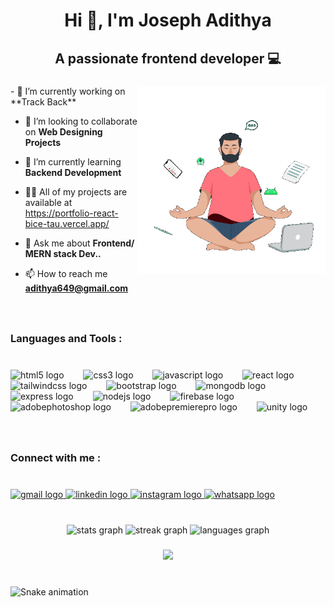<h1 align="center">Hi 👋, I'm Joseph Adithya</h1>

###

<h2 align="center">A passionate frontend developer 💻</h2>

###

<img align="right" height="300" src="https://raw.githubusercontent.com/navishkadarshana/navishkadarshana/main/animation_500_l4ld57sp.gif"  />

###

<p align="left">
- 🔭 I’m currently working on **Track Back**

- 👯 I’m looking to collaborate on **Web Designing Projects**

- 🌱 I’m currently learning **Backend Development**

- 👨‍💻 All of my projects are available at https://portfolio-react-bice-tau.vercel.app/

- 💬 Ask me about **Frontend/ MERN stack Dev..**

- 📫 How to reach me **adithya649@gmail.com**
  
###

<br clear="both">

<h3 align="left">Languages and Tools :</h3>

###

<br clear="both">

<div align="left">
  <img src="https://skillicons.dev/icons?i=html" height="35" alt="html5 logo"  />
  <img width="23" />
  <img src="https://skillicons.dev/icons?i=css" height="35" alt="css3 logo"  />
  <img width="23" />
  <img src="https://skillicons.dev/icons?i=js" height="35" alt="javascript logo"  />
  <img width="23" />
  <img src="https://skillicons.dev/icons?i=react" height="35" alt="react logo"  />
  <img width="23" />
  <img src="https://skillicons.dev/icons?i=tailwind" height="35" alt="tailwindcss logo"  />
  <img width="23" />
  <img src="https://skillicons.dev/icons?i=bootstrap" height="35" alt="bootstrap logo"  />
  <img width="23" />
  <img src="https://skillicons.dev/icons?i=mongodb" height="35" alt="mongodb logo"  />
  <img width="23" />
  <img src="https://skillicons.dev/icons?i=express" height="35" alt="express logo"  />
  <img width="23" />
  <img src="https://skillicons.dev/icons?i=nodejs" height="35" alt="nodejs logo"  />
  <img width="23" />
  <img src="https://skillicons.dev/icons?i=firebase" height="35" alt="firebase logo"  />
  <img width="23" />
  <img src="https://skillicons.dev/icons?i=ps" height="35" alt="adobephotoshop logo"  />
  <img width="23" />
  <img src="https://skillicons.dev/icons?i=pr" height="35" alt="adobepremierepro logo"  />
  <img width="23" />
  <img src="https://skillicons.dev/icons?i=unity" height="35" alt="unity logo"  />
</div>

###

<br clear="both">

<h3 align="left">Connect with me :</h3>

###

<br clear="both">

<div align="left">
  <a href="mailto:adithya649@gmail.com" target="_blank">
    <img src="https://raw.githubusercontent.com/maurodesouza/profile-readme-generator/master/src/assets/icons/social/gmail/default.svg" width="54" height="30" alt="gmail logo"  />
  </a>
  <a href="https://www.linkedin.com/in/josephadithya/" target="_blank">
    <img src="https://raw.githubusercontent.com/maurodesouza/profile-readme-generator/master/src/assets/icons/social/linkedin/default.svg" width="54" height="30" alt="linkedin logo"  />
  </a>
  <a href="https://www.instagram.com/confused_josh/" target="_blank">
    <img src="https://raw.githubusercontent.com/maurodesouza/profile-readme-generator/master/src/assets/icons/social/instagram/default.svg" width="54" height="30" alt="instagram logo"  />
  </a>
  <a href="https://wa.me/919551926550 " target="_blank">
    <img src="https://raw.githubusercontent.com/maurodesouza/profile-readme-generator/master/src/assets/icons/social/whatsapp/default.svg" width="54" height="30" alt="whatsapp logo"  />
  </a>
</div>

###

<br clear="both">

<div align="center">
  <img src="https://github-readme-stats.vercel.app/api?username=JoelAdit&hide_title=false&hide_rank=false&show_icons=true&include_all_commits=true&count_private=true&disable_animations=false&theme=dracula&locale=en&hide_border=false" height="150" alt="stats graph"  />
  <img src="https://streak-stats.demolab.com?user=JoelAdit&locale=en&mode=daily&theme=dracula&hide_border=false&border_radius=5" height="150" alt="streak graph"  />
  <img src="https://github-readme-stats.vercel.app/api/top-langs?username=JoelAdit&locale=en&hide_title=false&layout=compact&card_width=320&langs_count=5&theme=dracula&hide_border=false" height="150" alt="languages graph"  />
</div>

###

<div align="center">
  <img src="https://profile-counter.glitch.me/JoelAdit/count.svg?"  />
</div>

###

<br clear="both">

<img src="https://raw.githubusercontent.com/JoelAdit/JoelAdit/output/snake.svg" alt="Snake animation" />

###
